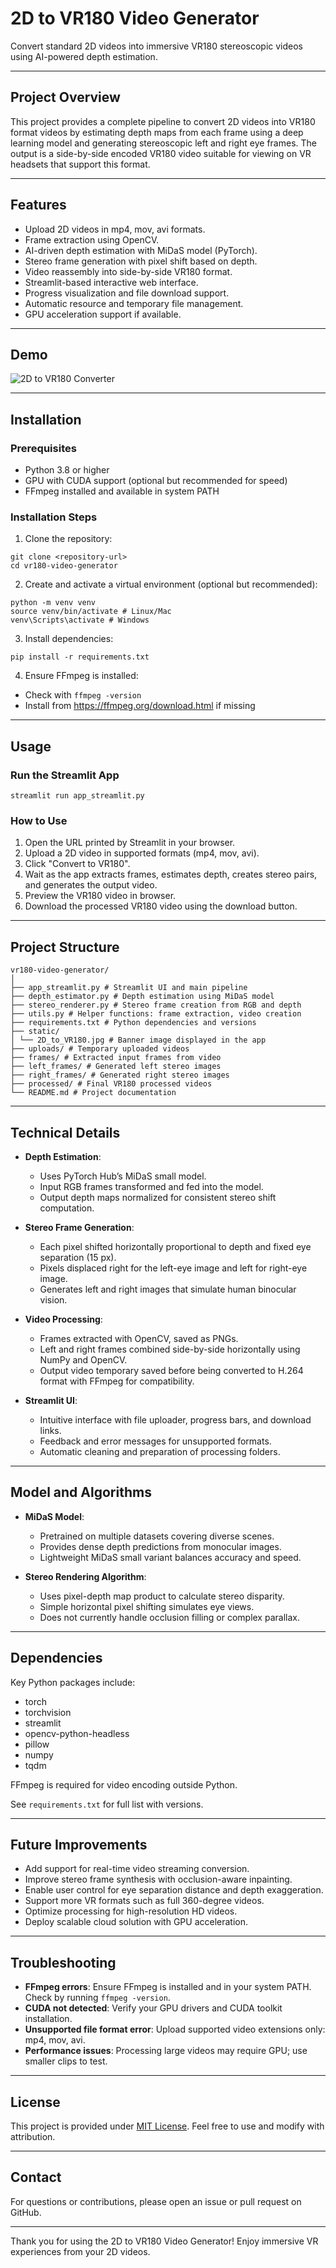 # 2D to VR180 Video Generator

Convert standard 2D videos into immersive VR180 stereoscopic videos using AI-powered depth estimation.

---

## Project Overview

This project provides a complete pipeline to convert 2D videos into VR180 format videos by estimating depth maps from each frame using a deep learning model and generating stereoscopic left and right eye frames. The output is a side-by-side encoded VR180 video suitable for viewing on VR headsets that support this format.

---

## Features

- Upload 2D videos in mp4, mov, avi formats.
- Frame extraction using OpenCV.
- AI-driven depth estimation with MiDaS model (PyTorch).
- Stereo frame generation with pixel shift based on depth.
- Video reassembly into side-by-side VR180 format.
- Streamlit-based interactive web interface.
- Progress visualization and file download support.
- Automatic resource and temporary file management.
- GPU acceleration support if available.

---

## Demo

![2D to VR180 Converter](static/2D_to_VR180.jpg)

---

## Installation

### Prerequisites

- Python 3.8 or higher
- GPU with CUDA support (optional but recommended for speed)
- FFmpeg installed and available in system PATH

### Installation Steps

1. Clone the repository:
```
git clone <repository-url>
cd vr180-video-generator
```


2. Create and activate a virtual environment (optional but recommended):

```
python -m venv venv
source venv/bin/activate # Linux/Mac
venv\Scripts\activate # Windows
```



3. Install dependencies:

```
pip install -r requirements.txt
```



4. Ensure FFmpeg is installed:

- Check with `ffmpeg -version`
- Install from https://ffmpeg.org/download.html if missing

---

## Usage

### Run the Streamlit App

```
streamlit run app_streamlit.py
```




### How to Use

1. Open the URL printed by Streamlit in your browser.
2. Upload a 2D video in supported formats (mp4, mov, avi).
3. Click "Convert to VR180".
4. Wait as the app extracts frames, estimates depth, creates stereo pairs, and generates the output video.
5. Preview the VR180 video in browser.
6. Download the processed VR180 video using the download button.

---

## Project Structure

```
vr180-video-generator/
│
├── app_streamlit.py # Streamlit UI and main pipeline
├── depth_estimator.py # Depth estimation using MiDaS model
├── stereo_renderer.py # Stereo frame creation from RGB and depth
├── utils.py # Helper functions: frame extraction, video creation
├── requirements.txt # Python dependencies and versions
├── static/
│ └── 2D_to_VR180.jpg # Banner image displayed in the app
├── uploads/ # Temporary uploaded videos
├── frames/ # Extracted input frames from video
├── left_frames/ # Generated left stereo images
├── right_frames/ # Generated right stereo images
├── processed/ # Final VR180 processed videos
└── README.md # Project documentation
```




---

## Technical Details

- **Depth Estimation**:
  - Uses PyTorch Hub’s MiDaS small model.
  - Input RGB frames transformed and fed into the model.
  - Output depth maps normalized for consistent stereo shift computation.

- **Stereo Frame Generation**:
  - Each pixel shifted horizontally proportional to depth and fixed eye separation (15 px).
  - Pixels displaced right for the left-eye image and left for right-eye image.
  - Generates left and right images that simulate human binocular vision.

- **Video Processing**:
  - Frames extracted with OpenCV, saved as PNGs.
  - Left and right frames combined side-by-side horizontally using NumPy and OpenCV.
  - Output video temporary saved before being converted to H.264 format with FFmpeg for compatibility.

- **Streamlit UI**:
  - Intuitive interface with file uploader, progress bars, and download links.
  - Feedback and error messages for unsupported formats.
  - Automatic cleaning and preparation of processing folders.

---

## Model and Algorithms

- **MiDaS Model**:
  - Pretrained on multiple datasets covering diverse scenes.
  - Provides dense depth predictions from monocular images.
  - Lightweight MiDaS small variant balances accuracy and speed.

- **Stereo Rendering Algorithm**:
  - Uses pixel-depth map product to calculate stereo disparity.
  - Simple horizontal pixel shifting simulates eye views.
  - Does not currently handle occlusion filling or complex parallax.

---

## Dependencies

Key Python packages include:

- torch
- torchvision
- streamlit
- opencv-python-headless
- pillow
- numpy
- tqdm

FFmpeg is required for video encoding outside Python.

See `requirements.txt` for full list with versions.

---

## Future Improvements

- Add support for real-time video streaming conversion.
- Improve stereo frame synthesis with occlusion-aware inpainting.
- Enable user control for eye separation distance and depth exaggeration.
- Support more VR formats such as full 360-degree videos.
- Optimize processing for high-resolution HD videos.
- Deploy scalable cloud solution with GPU acceleration.

---

## Troubleshooting

- **FFmpeg errors**: Ensure FFmpeg is installed and in your system PATH. Check by running `ffmpeg -version`.
- **CUDA not detected**: Verify your GPU drivers and CUDA toolkit installation.
- **Unsupported file format error**: Upload supported video extensions only: mp4, mov, avi.
- **Performance issues**: Processing large videos may require GPU; use smaller clips to test.

---

## License

This project is provided under [MIT License](LICENSE). Feel free to use and modify with attribution.

---

## Contact

For questions or contributions, please open an issue or pull request on GitHub.

---

Thank you for using the 2D to VR180 Video Generator! Enjoy immersive VR experiences from your 2D videos.



